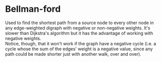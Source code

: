 # Bellman-ford

Used to find the shortest path from a source node to every other node in any
edge-weighted digraph with negative or non-negative weights. It's slower than
Dijkstra's algorithm but it has the advantage of working with negative weights.  
Notice, though, that it won't work if the graph have a negative cycle (i.e. a
cycle whose the sum of the edges' weight is a negative value, since any path
could be made shorter just with another walk, over and over).
